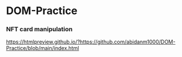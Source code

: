 # DOM-Practice
### NFT card manipulation
https://htmlpreview.github.io/?https://github.com/abidanm1000/DOM-Practice/blob/main/index.html
